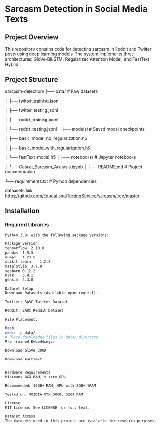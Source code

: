 
# Sarcasm Detection in Social Media Texts

## Project Overview
This repository contains code for detecting sarcasm in Reddit and Twitter posts using deep learning models. The system implements three architectures: GloVe-BiLSTM, Regularized Attention Model, and FastText Hybrid.

## Project Structure

sarcasm-detection/
├── data/ # Raw datasets

│ ├── twitter_training.jsonl

│ ├── twitter_testing.jsonl

│ ├── reddit_training.jsonl

│ └── reddit_testing.jsonl
│
├── models/ # Saved model checkpoints

│ ├── basic_model_no_regularization.h5

│ ├── basic_model_with_regularization.h5

│ └── fastText_model.h5
│
├── notebooks/ # Jupyter notebooks

│ └── Casual_Sarcasm_Analysis.ipynb
│
├── README.md # Project documentation

└── requirements.txt # Python dependencies

dataasets link: https://github.com/EducationalTestingService/sarcasm/tree/master

## Installation

### Required Libraries
```bash
Python 3.8+ with the following package versions:

Package	Version
tensorflow	2.10.0
pandas	1.5.3
numpy	1.23.5
scikit-learn	1.2.2
matplotlib	3.7.0
seaborn	0.12.2
nltk	3.8.1
gensim	4.3.0

Dataset Setup
Download Datasets (Available upon request):

Twitter: SARC Twitter Dataset

Reddit: SARC Reddit Dataset

File Placement:

bash
mkdir -p data/
# Place downloaded files in data/ directory
Pre-trained Embeddings:

Download GloVe 300D

Download FastText


Hardware Requirements
Minimum: 8GB RAM, 4-core CPU

Recommended: 16GB+ RAM, GPU with 8GB+ VRAM

Tested on: NVIDIA RTX 3060, 32GB RAM

License
MIT License. See LICENSE for full text.

Dataset Access
The datasets used in this project are available for research purposes. Contact your.name@institution.com for access requests.
